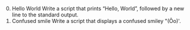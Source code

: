0. Hello World
Write a script that prints “Hello, World”, followed by a new line to the standard output.
1. Confused smile
Write a script that displays a confused smiley "(Ôo)'.